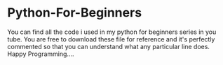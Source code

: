 # Python-For-Beginners
You can find all the code i used in my python for beginners series in you tube. You are free to download these file for reference and it's perfectly commented so that you can understand what any particular line does.
Happy Programming....

